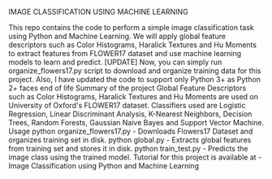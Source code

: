 IMAGE CLASSIFICATION USING MACHINE LEARNING 

This repo contains the code to perform a simple image classification task using Python and Machine Learning. We will apply global feature descriptors such as Color Histograms, Haralick Textures and Hu Moments to extract features from FLOWER17 dataset and use machine learning models to learn and predict.
[UPDATE] Now, you can simply run organize_flowers17.py script to download and organize training data for this project. Also, I have updated the code to support only Python 3+ as Python 2+ faces end of life
Summary of the project Global Feature Descriptors such as Color Histograms, Haralick Textures and Hu Moments are used on University of Oxford's FLOWER17 dataset. Classifiers used are Logistic Regression, Linear Discriminant Analysis, K-Nearest Neighbors, Decision Trees, Random Forests, Gaussian Naive Bayes and Support Vector Machine. Usage python organize_flowers17.py - Downloads Flowers17 Dataset and organizes training set in disk. python global.py - Extracts global features from training set and stores it in disk. python train_test.py - Predicts the image class using the trained model. Tutorial for this project is available at - Image Classification using Python and Machine Learning

